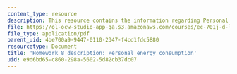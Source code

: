 ```yaml
---
content_type: resource
description: This resource contains the information regarding Personal energy consumption.
file: https://ol-ocw-studio-app-qa.s3.amazonaws.com/courses/ec-701j-d-lab-i-development-fall-2009/e9d6bd65c860298a56025d82cb37dc07_MITEC_701JF09_hw8.pdf
file_type: application/pdf
parent_uid: 4be700a9-9447-0110-2347-f4cd1fdc5880
resourcetype: Document
title: 'Homework 8 description: Personal energy consumption'
uid: e9d6bd65-c860-298a-5602-5d82cb37dc07
---
```

